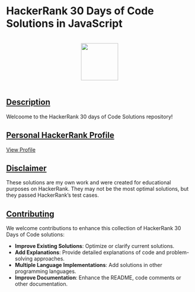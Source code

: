 <!--
-- Author: Aryan Kadyan
-- URL: https://github.com/AryanKadyan
-->

# HackerRank 30 Days of Code Solutions in JavaScript

<p align="center">
  <br>
 <img height=100 src="https://hrcdn.net/community-frontend/assets/brand/logo-new-white-green-a5cb16e0ae.svg">
</a>
<br>
<br>
</p>

## [Description]()

Welcoome to the HackerRank 30 days of Code Solutions repository! 

## [Personal HackerRank Profile]()

[View Profile](https://www.hackerrank.com/profile/aryankadyan)

## [Disclaimer]()

These solutions are my own work and were created for educational purposes on HackerRank. They may not be the most optimal solutions, but they passed HackerRank’s test cases.

## [Contributing]()

We welcome contributions to enhance this collection of HackerRank 30 Days of Code solutions:

- **Improve Existing Solutions**: Optimize or clarify current solutions.
- **Add Explanations**: Provide detailed explanations of code and problem-solving approaches.
- **Multiple Language Implementations**: Add solutions in other programming languages.
- **Improve Documentation**: Enhance the README, code comments or other documentation.
